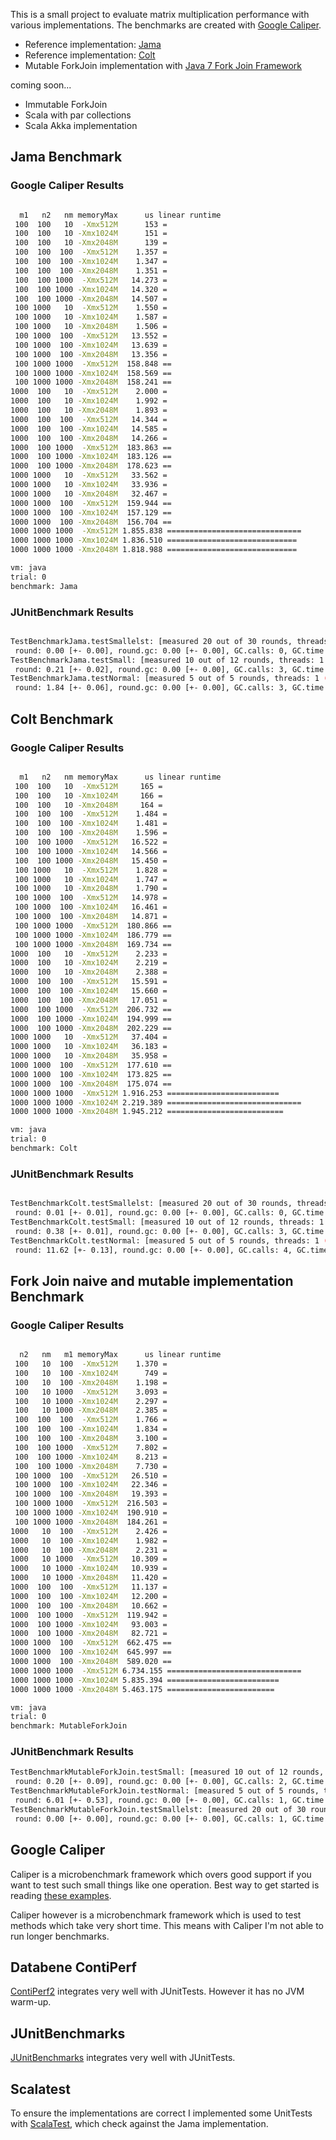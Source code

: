 This is a small project to evaluate matrix multiplication performance
with various implementations. The benchmarks are created with [Google Caliper](http://code.google.com/p/caliper/).

* Reference implementation: [Jama](http://math.nist.gov/javanumerics/jama/)
* Reference implementation: [Colt](http://acs.lbl.gov/software/colt/)
* Mutable ForkJoin implementation with [Java 7 Fork Join Framework](http://docs.oracle.com/javase/tutorial/essential/concurrency/forkjoin.html)

coming soon...

* Immutable ForkJoin
* Scala with par collections
* Scala Akka implementation

## Jama Benchmark

### Google Caliper Results 

```bash

  m1   n2   nm memoryMax      us linear runtime
 100  100   10  -Xmx512M      153 =
 100  100   10 -Xmx1024M      151 =
 100  100   10 -Xmx2048M      139 =
 100  100  100  -Xmx512M    1.357 =
 100  100  100 -Xmx1024M    1.347 =
 100  100  100 -Xmx2048M    1.351 =
 100  100 1000  -Xmx512M   14.273 =
 100  100 1000 -Xmx1024M   14.320 =
 100  100 1000 -Xmx2048M   14.507 =
 100 1000   10  -Xmx512M    1.550 =
 100 1000   10 -Xmx1024M    1.587 =
 100 1000   10 -Xmx2048M    1.506 =
 100 1000  100  -Xmx512M   13.552 =
 100 1000  100 -Xmx1024M   13.639 =
 100 1000  100 -Xmx2048M   13.356 =
 100 1000 1000  -Xmx512M  158.848 ==
 100 1000 1000 -Xmx1024M  158.569 ==
 100 1000 1000 -Xmx2048M  158.241 ==
1000  100   10  -Xmx512M    2.000 =
1000  100   10 -Xmx1024M    1.992 =
1000  100   10 -Xmx2048M    1.893 =
1000  100  100  -Xmx512M   14.344 =
1000  100  100 -Xmx1024M   14.585 =
1000  100  100 -Xmx2048M   14.266 =
1000  100 1000  -Xmx512M  183.863 ==
1000  100 1000 -Xmx1024M  183.126 ==
1000  100 1000 -Xmx2048M  178.623 ==
1000 1000   10  -Xmx512M   33.562 =
1000 1000   10 -Xmx1024M   33.936 =
1000 1000   10 -Xmx2048M   32.467 =
1000 1000  100  -Xmx512M  159.944 ==
1000 1000  100 -Xmx1024M  157.129 ==
1000 1000  100 -Xmx2048M  156.704 ==
1000 1000 1000  -Xmx512M 1.855.838 ==============================
1000 1000 1000 -Xmx1024M 1.836.510 =============================
1000 1000 1000 -Xmx2048M 1.818.988 =============================

vm: java
trial: 0
benchmark: Jama
```

### JUnitBenchmark Results

```bash

TestBenchmarkJama.testSmallelst: [measured 20 out of 30 rounds, threads: 1 (sequential)]
 round: 0.00 [+- 0.00], round.gc: 0.00 [+- 0.00], GC.calls: 0, GC.time: 0.00, time.total: 0.11, time.warmup: 0.06, time.bench: 0.05
TestBenchmarkJama.testSmall: [measured 10 out of 12 rounds, threads: 1 (sequential)]
 round: 0.21 [+- 0.02], round.gc: 0.00 [+- 0.00], GC.calls: 3, GC.time: 0.03, time.total: 2.52, time.warmup: 0.45, time.bench: 2.07
TestBenchmarkJama.testNormal: [measured 5 out of 5 rounds, threads: 1 (sequential)]
 round: 1.84 [+- 0.06], round.gc: 0.00 [+- 0.00], GC.calls: 3, GC.time: 0.05, time.total: 9.22, time.warmup: 0.00, time.bench: 9.22
```

## Colt Benchmark

### Google Caliper Results 

```bash

  m1   n2   nm memoryMax      us linear runtime
 100  100   10  -Xmx512M     165 =
 100  100   10 -Xmx1024M     166 =
 100  100   10 -Xmx2048M     164 =
 100  100  100  -Xmx512M    1.484 =
 100  100  100 -Xmx1024M    1.481 =
 100  100  100 -Xmx2048M    1.596 =
 100  100 1000  -Xmx512M   16.522 =
 100  100 1000 -Xmx1024M   14.566 =
 100  100 1000 -Xmx2048M   15.450 =
 100 1000   10  -Xmx512M    1.828 =
 100 1000   10 -Xmx1024M    1.747 =
 100 1000   10 -Xmx2048M    1.790 =
 100 1000  100  -Xmx512M   14.978 =
 100 1000  100 -Xmx1024M   16.461 =
 100 1000  100 -Xmx2048M   14.871 =
 100 1000 1000  -Xmx512M  180.866 ==
 100 1000 1000 -Xmx1024M  186.779 ==
 100 1000 1000 -Xmx2048M  169.734 ==
1000  100   10  -Xmx512M    2.233 =
1000  100   10 -Xmx1024M    2.219 =
1000  100   10 -Xmx2048M    2.388 =
1000  100  100  -Xmx512M   15.591 =
1000  100  100 -Xmx1024M   15.660 =
1000  100  100 -Xmx2048M   17.051 =
1000  100 1000  -Xmx512M  206.732 ==
1000  100 1000 -Xmx1024M  194.999 ==
1000  100 1000 -Xmx2048M  202.229 ==
1000 1000   10  -Xmx512M   37.404 =
1000 1000   10 -Xmx1024M   36.183 =
1000 1000   10 -Xmx2048M   35.958 =
1000 1000  100  -Xmx512M  177.610 ==
1000 1000  100 -Xmx1024M  173.825 ==
1000 1000  100 -Xmx2048M  175.074 ==
1000 1000 1000  -Xmx512M 1.916.253 =========================
1000 1000 1000 -Xmx1024M 2.219.389 ==============================
1000 1000 1000 -Xmx2048M 1.945.212 ==========================

vm: java
trial: 0
benchmark: Colt
```

### JUnitBenchmark Results

```bash

TestBenchmarkColt.testSmallelst: [measured 20 out of 30 rounds, threads: 1 (sequential)]
 round: 0.01 [+- 0.01], round.gc: 0.00 [+- 0.00], GC.calls: 0, GC.time: 0.00, time.total: 0.22, time.warmup: 0.14, time.bench: 0.08
TestBenchmarkColt.testSmall: [measured 10 out of 12 rounds, threads: 1 (sequential)]
 round: 0.38 [+- 0.01], round.gc: 0.00 [+- 0.00], GC.calls: 3, GC.time: 0.02, time.total: 4.65, time.warmup: 0.83, time.bench: 3.82
TestBenchmarkColt.testNormal: [measured 5 out of 5 rounds, threads: 1 (sequential)]
 round: 11.62 [+- 0.13], round.gc: 0.00 [+- 0.00], GC.calls: 4, GC.time: 0.08, time.total: 58.12, time.warmup: 0.00, time.bench: 58.12
```

## Fork Join naive and mutable implementation Benchmark


### Google Caliper Results 

```bash

  n2   nm   m1 memoryMax      us linear runtime
 100   10  100  -Xmx512M    1.370 =
 100   10  100 -Xmx1024M      749 =
 100   10  100 -Xmx2048M    1.198 =
 100   10 1000  -Xmx512M    3.093 =
 100   10 1000 -Xmx1024M    2.297 =
 100   10 1000 -Xmx2048M    2.385 =
 100  100  100  -Xmx512M    1.766 =
 100  100  100 -Xmx1024M    1.834 =
 100  100  100 -Xmx2048M    3.100 =
 100  100 1000  -Xmx512M    7.802 =
 100  100 1000 -Xmx1024M    8.213 =
 100  100 1000 -Xmx2048M    7.730 =
 100 1000  100  -Xmx512M   26.510 =
 100 1000  100 -Xmx1024M   22.346 =
 100 1000  100 -Xmx2048M   19.393 =
 100 1000 1000  -Xmx512M  216.503 =
 100 1000 1000 -Xmx1024M  190.910 =
 100 1000 1000 -Xmx2048M  184.261 =
1000   10  100  -Xmx512M    2.426 =
1000   10  100 -Xmx1024M    1.982 =
1000   10  100 -Xmx2048M    2.231 =
1000   10 1000  -Xmx512M   10.309 =
1000   10 1000 -Xmx1024M   10.939 =
1000   10 1000 -Xmx2048M   11.420 =
1000  100  100  -Xmx512M   11.137 =
1000  100  100 -Xmx1024M   12.200 =
1000  100  100 -Xmx2048M   10.662 =
1000  100 1000  -Xmx512M  119.942 =
1000  100 1000 -Xmx1024M   93.003 =
1000  100 1000 -Xmx2048M   82.721 =
1000 1000  100  -Xmx512M  662.475 ==
1000 1000  100 -Xmx1024M  645.997 ==
1000 1000  100 -Xmx2048M  589.020 ==
1000 1000 1000  -Xmx512M 6.734.155 ==============================
1000 1000 1000 -Xmx1024M 5.835.394 =========================
1000 1000 1000 -Xmx2048M 5.463.175 ========================

vm: java
trial: 0
benchmark: MutableForkJoin
```

### JUnitBenchmark Results

```bash
TestBenchmarkMutableForkJoin.testSmall: [measured 10 out of 12 rounds, threads: 1 (sequential)]
 round: 0.20 [+- 0.09], round.gc: 0.00 [+- 0.00], GC.calls: 2, GC.time: 0.02, time.total: 2.42, time.warmup: 0.40, time.bench: 2.01
TestBenchmarkMutableForkJoin.testNormal: [measured 5 out of 5 rounds, threads: 1 (sequential)]
 round: 6.01 [+- 0.53], round.gc: 0.00 [+- 0.00], GC.calls: 1, GC.time: 0.02, time.total: 30.07, time.warmup: 0.00, time.bench: 30.07
TestBenchmarkMutableForkJoin.testSmallelst: [measured 20 out of 30 rounds, threads: 1 (sequential)]
 round: 0.00 [+- 0.00], round.gc: 0.00 [+- 0.00], GC.calls: 1, GC.time: 0.01, time.total: 0.14, time.warmup: 0.06, time.bench: 0.08

```

## Google Caliper

Caliper is a microbenchmark framework which overs good support if you want to test such
small things like one operation. Best way to get started is reading [these examples](http://code.google.com/p/caliper/source/browse/examples/src/main/java/examples/).

Caliper however is a microbenchmark framework which is used to test methods which take very short
time. This means with Caliper I'm not able to run longer benchmarks.

## Databene ContiPerf

[ContiPerf2](http://databene.org/contiperf) integrates very well with JUnitTests. However it has
no JVM warm-up. 

## JUnitBenchmarks

[JUnitBenchmarks](http://labs.carrotsearch.com/junit-benchmarks.html) integrates very well with JUnitTests.

## Scalatest

To ensure the implementations are correct I implemented some UnitTests with [ScalaTest](http://www.scalatest.org/),
which check against the Jama implementation.
